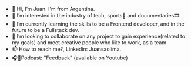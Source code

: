 - 👋 Hi, I’m Juan. I'm from Argentina.
- 👀 I’m interested in the industry of tech, sports🥊 and documentaries🎞.
- 🌱 I’m currently learning the skills to be a Frontend developer, and in the future to be a Fullstack dev.
- 💞️ I’m looking to collaborate on any project to gain experience(related to my goals) and meet creative people who like to work, as a team.
- 📫 How to reach me?, Linkedin: Juansaolima.
- 🎧🎤Podcast: "Feedback" (available on Youtube)


